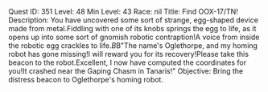 Quest ID: 351
Level: 48
Min Level: 43
Race: nil
Title: Find OOX-17/TN!
Description: You have uncovered some sort of strange, egg-shaped device made from metal.Fiddling with one of its knobs springs the egg to life, as it opens up into some sort of gnomish robotic contraption!A voice from inside the robotic egg crackles to life.$B$B"The name's Oglethorpe, and my homing robot has gone missing!I will reward you for its recovery!Please take this beacon to the robot.Excellent, I now have computed the coordinates for you!It crashed near the Gaping Chasm in Tanaris!"
Objective: Bring the distress beacon to Oglethorpe's homing robot.
